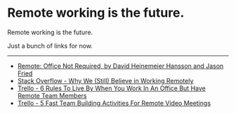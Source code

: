 # Remote working is the future.

Remote working is the future.

Just a bunch of links for now.

---

- [Remote: Office Not Required, by David Heinemeier Hansson and Jason Fried](https://37signals.com/remote)
- [Stack Overflow - Why We (Still) Believe in Working Remotely](https://stackoverflow.blog/2013/02/01/why-we-still-believe-in-working-remotely/?ref=survey-2016)
- [Trello - 6 Rules To Live By When You Work In An Office But Have Remote Team Members](http://blog.trello.com/6-mistakes-when-you-work-in-office-but-have-remote-team-members%C2%A0)
- [Trello - 5 Fast Team Building Activities For Remote Video Meetings](http://blog.trello.com/team-building-activities-video-meetings)
